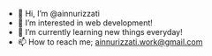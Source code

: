 - 👋 Hi, I’m @ainnurizzati
- 👀 I’m interested in web development!
- 🌱 I’m currently learning new things everyday!
- 📫 How to reach me; ainnurizzati.work@gmail.com

<!---
ainnurizzati/ainnurizzati is a ✨ special ✨ repository because its `README.md` (this file) appears on your GitHub profile.
You can click the Preview link to take a look at your changes.
--->
